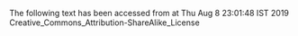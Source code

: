 The following text has been accessed from at Thu Aug 8 23:01:48 IST 2019
Creative_Commons_Attribution-ShareAlike_License
